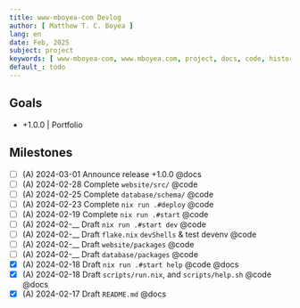 ```yaml
---
title: www-mboyea-com Devlog
author: [ Matthew T. C. Boyea ]
lang: en
date: Feb, 2025
subject: project
keywords: [ www-mboyea-com, www.mboyea.com, project, docs, code, history, log ]
default_: todo
---
```


## Goals

- +1.0.0 | Portfolio

## Milestones

- [ ] (A) 2024-03-01 Announce release +1.0.0 @docs
- [ ] (A) 2024-02-28 Complete `website/src/` @code
- [ ] (A) 2024-02-25 Complete `database/schema/` @code
- [ ] (A) 2024-02-23 Complete `nix run .#deploy` @code
- [ ] (A) 2024-02-19 Complete `nix run .#start` @code
- [ ] (A) 2024-02-__ Draft `nix run .#start dev` @code
- [ ] (A) 2024-02-__ Draft `flake.nix` `devShells` & test devenv @code
- [ ] (A) 2024-02-__ Draft `website/packages`  @code
- [ ] (A) 2024-02-__ Draft `database/packages`  @code
- [x] (A) 2024-02-18 Draft `nix run .#start help` @code @docs
- [x] (A) 2024-02-18 Draft `scripts/run.nix`, and `scripts/help.sh` @code @docs
- [x] (A) 2024-02-17 Draft `README.md` @docs
